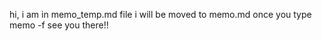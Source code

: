 hi, i am in memo_temp.md file 
i will be moved to memo.md once you type
    memo -f
see you there!!
